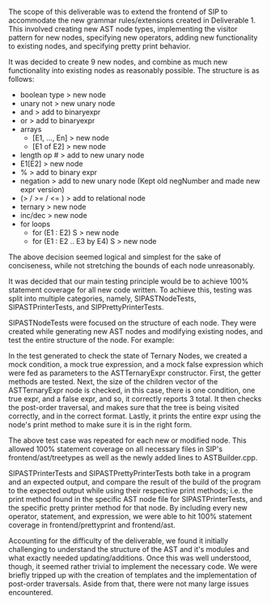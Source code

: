 The scope of this deliverable was to extend the frontend of SIP to accommodate the new grammar rules/extensions created in Deliverable 1. This involved creating new AST node types, implementing the visitor pattern for new nodes, specifying new operators, adding new functionality to existing nodes, and specifying pretty print behavior.

It was decided to create 9 new nodes, and combine as much new functionality into existing nodes as reasonably possible. The structure is as follows:

- boolean type > new node
- unary not > new unary node
- and > add to binaryexpr
- or >  add to binaryexpr
- arrays
    - [E1, ..., En] > new node
    - [E1 of E2] > new node
- length op \# > add to new unary node
- E1[E2] > new node
- % > add to binary expr
- negation > add to new unary node (Kept old negNumber and made new expr version)
- (> / >= / <= ) > add to relational node
- ternary > new node
- inc/dec > new node
- for loops
    - for (E1 : E2) S > new node
    - for (E1 : E2 .. E3 by E4) S > new node

The above decision seemed logical and simplest for the sake of conciseness, while not stretching the bounds of each node unreasonably.

It was decided that our main testing principle would be to achieve 100% statement coverage for all new code written. To achieve this, testing was split into multiple categories, namely, SIPASTNodeTests, SIPASTPrinterTests, and SIPPrettyPrinterTests.

SIPASTNodeTests were focused on the structure of each node. They were created while generating new AST nodes and modifying existing nodes, and test the entire structure of the node. For example:

In the test generated to check the state of Ternary Nodes, we created a mock condition, a mock true expression, and a mock false expression which were fed as parameters to the ASTTernaryExpr constructor. First, the getter methods are tested. Next, the size of the children vector of the ASTTernaryExpr node is checked, in this case, there is one condition, one true expr, and a false expr, and so, it correctly reports 3 total. It then checks the post-order traversal, and makes sure that the tree is being visited correctly, and in the correct format. Lastly, it prints the entire expr using the node's print method to make sure it is in the right form.

The above test case was repeated for each new or modified node. This allowed 100% statement coverage on all necessary files in SIP's frontend/ast/treetypes as well as the newly added lines to ASTBuilder.cpp.

SIPASTPrinterTests and SIPASTPrettyPrinterTests both take in a program and an expected output, and compare the result of the build of the program to the expected output while using their respective print methods; i.e. the print method found in the specific AST node file for SIPASTPrinterTests, and the specific pretty printer method for that node. By including every new operator, statement, and expression, we were able to hit 100% statement coverage in frontend/prettyprint and frontend/ast.

Accounting for the difficulty of the deliverable, we found it initially challenging to understand the structure of the AST and it's modules and what exactly needed updating/additions. Once this was well understood, though, it seemed rather trivial to implement the necessary code. We were briefly tripped up with the creation of templates and the implementation of post-order traversals. Aside from that, there were not many large issues encountered.

